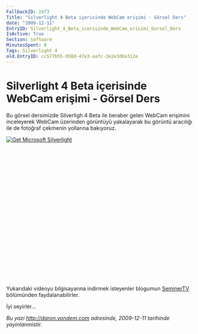 ```yaml
---
FallbackID: 2473
Title: "Silverlight 4 Beta içerisinde WebCam erişimi - Görsel Ders"
date: "2009-12-11"
EntryID: Silverlight_4_Beta_icerisinde_WebCam_erisimi_Gorsel_Ders
IsActive: True
Section: software
MinutesSpent: 0
Tags: Silverlight 4
old.EntryID: cc577b55-958d-47e3-aafc-3e2e3d6a312e
---
```

# Silverlight 4 Beta içerisinde WebCam erişimi - Görsel Ders
Bu görsel dersimizde Silverligh 4 Beta ile beraber gelen WebCam
erişimini inceleyerek WebCam üzerinden görüntüyü yakalayarak bu görüntü
aracılığı ile de fotoğraf çekmenin yollarına bakıyoruz.

<div style="width:512px;height:384px;">

[![Get Microsoft
Silverlight](http://go2.microsoft.com/fwlink/?LinkId=108181)](http://go2.microsoft.com/fwlink/?LinkID=124807)

</div>

Yukarıdaki videoyu bilgisayarına indirmek isteyenler blogumun
[SeminerTV](http://daron.yondem.com/tr/formatpage.aspx?path=seminertv.format.html#GorselDersler)
bölümünden faydalanabilirler.

İyi seyirler...



*Bu yazi http://daron.yondem.com adresinde, 2009-12-11 tarihinde yayinlanmistir.*
